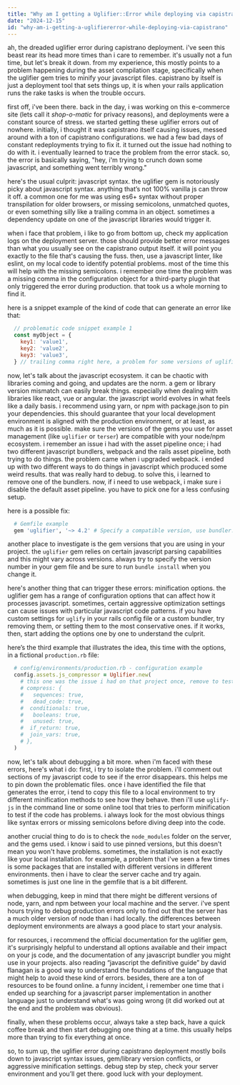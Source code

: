 ```yaml
---
title: "Why am I getting a Uglifier::Error while deploying via capistrano?"
date: "2024-12-15"
id: "why-am-i-getting-a-uglifiererror-while-deploying-via-capistrano"
---
```


ah, the dreaded uglifier error during capistrano deployment. i've seen this beast rear its head more times than i care to remember. it's usually not a fun time, but let's break it down. from my experience, this mostly points to a problem happening during the asset compilation stage, specifically when the uglifier gem tries to minify your javascript files. capistrano by itself is just a deployment tool that sets things up, it is when your rails application runs the rake tasks is when the trouble occurs.

first off, i've been there. back in the day, i was working on this e-commerce site (lets call it *shop-o-matic* for privacy reasons), and deployments were a constant source of stress. we started getting these uglifier errors out of nowhere. initially, i thought it was capistrano itself causing issues, messed around with a ton of capistrano configurations. we had a few bad days of constant redeployments trying to fix it. it turned out the issue had nothing to do with it. i eventually learned to trace the problem from the error stack. so, the error is basically saying, "hey, i'm trying to crunch down some javascript, and something went terribly wrong."

here's the usual culprit: javascript syntax. the uglifier gem is notoriously picky about javascript syntax. anything that’s not 100% vanilla js can throw it off. a common one for me was using es6+ syntax without proper transpilation for older browsers, or missing semicolons, unmatched quotes, or even something silly like a trailing comma in an object. sometimes a dependency update on one of the javascript libraries would trigger it.

when i face that problem, i like to go from bottom up, check my application logs on the deployment server. those should provide better error messages than what you usually see on the capistrano output itself. it will point you exactly to the file that's causing the fuss. then, use a javascript linter, like eslint, on my local code to identify potential problems. most of the time this will help with the missing semicolons. i remember one time the problem was a missing comma in the configuration object for a third-party plugin that only triggered the error during production. that took us a whole morning to find it.

here is a snippet example of the kind of code that can generate an error like that:

```javascript
  // problematic code snippet example 1
  const myObject = {
    key1: 'value1',
    key2: 'value2',
    key3: 'value3',
  } // trailing comma right here, a problem for some versions of uglifier
```

now, let's talk about the javascript ecosystem. it can be chaotic with libraries coming and going, and updates are the norm. a gem or library version mismatch can easily break things. especially when dealing with libraries like react, vue or angular. the javascript world evolves in what feels like a daily basis. i recommend using yarn, or npm with package.json to pin your dependencies. this should guarantee that your local development environment is aligned with the production environment, or at least, as much as it is possible. make sure the versions of the gems you use for asset management (like `uglifier` or `terser`) are compatible with your node/npm ecosystem.
i remember an issue i had with the asset pipeline once; i had two different javascript bundlers, webpack and the rails asset pipeline, both trying to do things. the problem came when i upgraded webpack. i ended up with two different ways to do things in javascript which produced some weird results. that was really hard to debug. to solve this, i learned to remove one of the bundlers. now, if i need to use webpack, i make sure i disable the default asset pipeline. you have to pick one for a less confusing setup.

here is a possible fix:

```ruby
  # Gemfile example
  gem 'uglifier', '~> 4.2' # Specify a compatible version, use bundler.
```

another place to investigate is the gem versions that you are using in your project. the `uglifier` gem relies on certain javascript parsing capabilities and this might vary across versions. always try to specify the version number in your gem file and be sure to run `bundle install` when you change it.

here's another thing that can trigger these errors: minification options. the uglifier gem has a range of configuration options that can affect how it processes javascript. sometimes, certain aggressive optimization settings can cause issues with particular javascript code patterns. if you have custom settings for `uglify` in your rails config file or a custom bundler, try removing them, or setting them to the most conservative ones. if it works, then, start adding the options one by one to understand the culprit.

here’s the third example that illustrates the idea, this time with the options, in a fictional `production.rb` file:

```ruby
  # config/environments/production.rb - configuration example
  config.assets.js_compressor = Uglifier.new(
    # this one was the issue i had on that project once, remove to test.
    # compress: {
    #   sequences: true,
    #   dead_code: true,
    #  conditionals: true,
    #   booleans: true,
    #   unused: true,
    #  if_return: true,
    #  join_vars: true,
    # },
  )
```

now, let's talk about debugging a bit more. when i'm faced with these errors, here's what i do: first, i try to isolate the problem. i'll comment out sections of my javascript code to see if the error disappears. this helps me to pin down the problematic files. once i have identified the file that generates the error, i tend to copy this file to a local environment to try different minification methods to see how they behave. then i'll use `uglify-js` in the command line or some online tool that tries to perform minification to test if the code has problems. i always look for the most obvious things like syntax errors or missing semicolons before diving deep into the code.

another crucial thing to do is to check the `node_modules` folder on the server, and the gems used. i know i said to use pinned versions, but this doesn't mean you won't have problems. sometimes, the installation is not exactly like your local installation. for example, a problem that i've seen a few times is some packages that are installed with different versions in different environments. then i have to clear the server cache and try again. sometimes is just one line in the gemfile that is a bit different.

when debugging, keep in mind that there might be different versions of node, yarn, and npm between your local machine and the server. i've spent hours trying to debug production errors only to find out that the server has a much older version of node than i had locally. the differences between deployment environments are always a good place to start your analysis.

for resources, i recommend the official documentation for the uglifier gem, it's surprisingly helpful to understand all options available and their impact on your js code, and the documentation of any javascript bundler you might use in your projects. also reading “javascript the definitive guide” by david flanagan is a good way to understand the foundations of the language that might help to avoid these kind of errors. besides, there are a ton of resources to be found online. a funny incident, i remember one time that i ended up searching for a javascript parser implementation in another language just to understand what's was going wrong (it did worked out at the end and the problem was obvious).

finally, when these problems occur, always take a step back, have a quick coffee break and then start debugging one thing at a time. this usually helps more than trying to fix everything at once.

so, to sum up, the uglifier error during capistrano deployment mostly boils down to javascript syntax issues, gem/library version conflicts, or aggressive minification settings. debug step by step, check your server environment and you’ll get there. good luck with your deployment.
